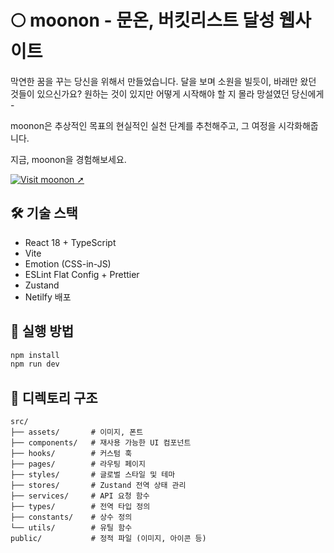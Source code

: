 # 🌕 moonon - 문온, 버킷리스트 달성 웹사이트

막연한 꿈을 꾸는 당신을 위해서 만들었습니다.
달을 보며 소원을 빌듯이, 바래만 왔던 것들이 있으신가요?
원하는 것이 있지만 어떻게 시작해야 할 지 몰라 망설였던 당신에게 -

moonon은 추상적인 목표의
현실적인 실천 단계를 추천해주고,
그 여정을 시각화해줍니다.

지금, moonon을 경험해보세요.

[![Visit moonon ➚](https://img.shields.io/badge/Visit--moonon-2e2e2e?style=for-the-badge&logo=netlify&logoColor=white)](https://moononlist.netlify.app)

## 🛠️ 기술 스택

- React 18 + TypeScript
- Vite
- Emotion (CSS-in-JS)
- ESLint Flat Config + Prettier
- Zustand
- Netilfy 배포

## 🚀 실행 방법

```bash
npm install
npm run dev
```

## 📁 디렉토리 구조

```
src/
├── assets/       # 이미지, 폰트
├── components/   # 재사용 가능한 UI 컴포넌트
├── hooks/        # 커스텀 훅
├── pages/        # 라우팅 페이지
├── styles/       # 글로벌 스타일 및 테마
├── stores/       # Zustand 전역 상태 관리
├── services/     # API 요청 함수
├── types/        # 전역 타입 정의
├── constants/    # 상수 정의
└── utils/        # 유틸 함수
public/           # 정적 파일 (이미지, 아이콘 등)
```
